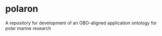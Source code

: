 # polaron
A repository for development of an OBO-aligned application ontology for polar marine research

